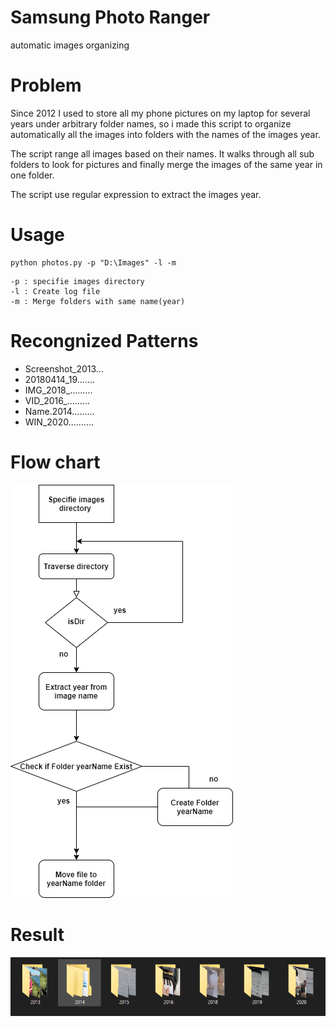 # Samsung Photo Ranger
automatic images organizing

# Problem
Since 2012 I used to store all my phone pictures on my laptop for several years under arbitrary folder names, so i made this script to organize automatically all the images into folders with the names of the images year.

The script range all images based on their names.
It walks through all sub folders to look for pictures and finally merge the images of the same year in one folder.

The script use regular expression to extract the images year.

# Usage
```
python photos.py -p "D:\Images" -l -m  
```
```
-p : specifie images directory  
-l : Create log file  
-m : Merge folders with same name(year)  
```

# Recongnized Patterns

* Screenshot_2013...
* 20180414_19.......
* IMG_2018_.........
* VID_2016_.........
* Name.2014.........
* WIN_2020..........

# Flow chart

![Traverse folder algo](https://github.com/iliass-el/samsung-photo-ranger/blob/master/Flowchart.png)

# Result
![organized images](https://github.com/iliass-el/samsung-photo-ranger/blob/master/result.png)